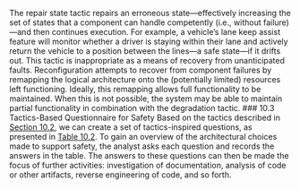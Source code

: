 The repair state tactic repairs an erroneous state—effectively increasing the set of states that a component can handle competently (i.e., without failure)—and then continues execution. For example, a vehicle’s lane keep assist feature will monitor whether a driver is staying within their lane and actively return the vehicle to a position between the lines—a safe state—if it drifts out. This tactic is inappropriate as a means of recovery from unanticipated faults. Reconfiguration attempts to recover from component failures by remapping the logical architecture onto the (potentially limited) resources left functioning. Ideally, this remapping allows full functionality to be maintained. When this is not possible, the system may be able to maintain partial functionality in combination with the degradation tactic. ### 10.3 Tactics-Based Questionnaire for Safety Based on the tactics described in [Section 10.2](ch10.xhtml#ch10lev1sec2), we can create a set of tactics-inspired questions, as presented in [Table 10.2](ch10.xhtml#ch10tab02). To gain an overview of the architectural choices made to support safety, the analyst asks each question and records the answers in the table. The answers to these questions can then be made the focus of further activities: investigation of documentation, analysis of code or other artifacts, reverse engineering of code, and so forth.
